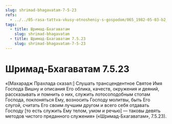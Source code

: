 ```yaml
---
slug: shrimad-bhagavatam-7-5-23
refs:
  - ../../05-rasa-tattva-vkusy-otnosheniy-s-gospodom/065_1982-05-03-b2_sridharmj_otnoshenija_garudy_i_hanumana_slava_dasja-rasy.md
tags:
  - title: Шримад-Бхагаватам
    slug: shrimad-bhagavatam
  - title: Шримад-Бхагаватам 7.5.23
    slug: shrimad-bhagavatam-7-5-23
---
```


# Шримад-Бхагаватам 7.5.23

«[Махарадж Прахлада сказал:] Слушать трансцендентное Святое Имя Господа Вишну и описания Его облика, качеств, окружения и деяний, рассказывать и помнить о них, служить лотосоподобным стопам Господа, поклоняться Ему, возносить Господу молитвы, быть Его слугой, считать Его своим лучшим другом и всего себя отдавать Господу [то есть служить Ему телом, умом и речью] — таковы девять методов чистого преданного служения» («Шримад-Бхагаватам», 7.5.23).
